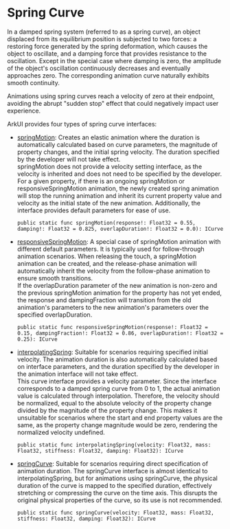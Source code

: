 # Spring Curve

In a damped spring system (referred to as a spring curve), an object displaced from its equilibrium position is subjected to two forces: a restoring force generated by the spring deformation, which causes the object to oscillate, and a damping force that provides resistance to the oscillation. Except in the special case where damping is zero, the amplitude of the object's oscillation continuously decreases and eventually approaches zero. The corresponding animation curve naturally exhibits smooth continuity.

Animations using spring curves reach a velocity of zero at their endpoint, avoiding the abrupt "sudden stop" effect that could negatively impact user experience.

ArkUI provides four types of spring curve interfaces:

- [springMotion](../../../API_Reference/source_en/arkui-cj/cj-apis-curves.md#static-func-springmotionfloat32-float32-float32): Creates an elastic animation where the duration is automatically calculated based on curve parameters, the magnitude of property changes, and the initial spring velocity. The duration specified by the developer will not take effect.<br> springMotion does not provide a velocity setting interface, as the velocity is inherited and does not need to be specified by the developer. For a given property, if there is an ongoing springMotion or responsiveSpringMotion animation, the newly created spring animation will stop the running animation and inherit its current property value and velocity as the initial state of the new animation. Additionally, the interface provides default parameters for ease of use.

    ```cangjie
    public static func springMotion(response!: Float32 = 0.55, damping!: Float32 = 0.825, overlapDuration!: Float32 = 0.0): ICurve
    ```

- [responsiveSpringMotion](../../../API_Reference/source_en/arkui-cj/cj-apis-curves.md#static-func-responsivespringmotionfloat32-float32-float32): A special case of springMotion animation with different default parameters. It is typically used for follow-through animation scenarios. When releasing the touch, a springMotion animation can be created, and the release-phase animation will automatically inherit the velocity from the follow-phase animation to ensure smooth transitions.<br> If the overlapDuration parameter of the new animation is non-zero and the previous springMotion animation for the property has not yet ended, the response and dampingFraction will transition from the old animation's parameters to the new animation's parameters over the specified overlapDuration.

    ```cangjie
    public static func responsiveSpringMotion(response!: Float32 = 0.15, dampingFraction!: Float32 = 0.86, overlapDuration!: Float32 = 0.25): ICurve
    ```

- [interpolatingSpring](../../../API_Reference/source_en/arkui-cj/cj-apis-curves.md#static-func-interpolatingspringfloat32-float32-float32-float32): Suitable for scenarios requiring specified initial velocity. The animation duration is also automatically calculated based on interface parameters, and the duration specified by the developer in the animation interface will not take effect.<br> This curve interface provides a velocity parameter. Since the interface corresponds to a damped spring curve from 0 to 1, the actual animation value is calculated through interpolation. Therefore, the velocity should be normalized, equal to the absolute velocity of the property change divided by the magnitude of the property change. This makes it unsuitable for scenarios where the start and end property values are the same, as the property change magnitude would be zero, rendering the normalized velocity undefined.

    ```cangjie
    public static func interpolatingSpring(velocity: Float32, mass: Float32, stiffness: Float32, damping: Float32): ICurve
    ```

- [springCurve](../../../API_Reference/source_en/arkui-cj/cj-apis-curves.md#static-func-springcurvefloat32-float32-float32-float32): Suitable for scenarios requiring direct specification of animation duration. The springCurve interface is almost identical to interpolatingSpring, but for animations using springCurve, the physical duration of the curve is mapped to the specified duration, effectively stretching or compressing the curve on the time axis. This disrupts the original physical properties of the curve, so its use is not recommended.

    ```cangjie
    public static func springCurve(velocity: Float32, mass: Float32, stiffness: Float32, damping: Float32): ICurve
    ```